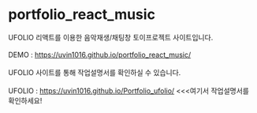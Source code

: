 # portfolio_react_music
UFOLIO 리액트를 이용한 음악재생/채팅창 토이프로젝트 사이트입니다.<br /><br />
DEMO : https://uvin1016.github.io/portfolio_react_music/ <br /><br />
UFOLIO 사이트를 통해 작업설명서를 확인하실 수 있습니다. <br /><br />
UFOLIO : https://uvin1016.github.io/Portfolio_ufolio/  <<<여기서 작업설명서를 확인하세요!
